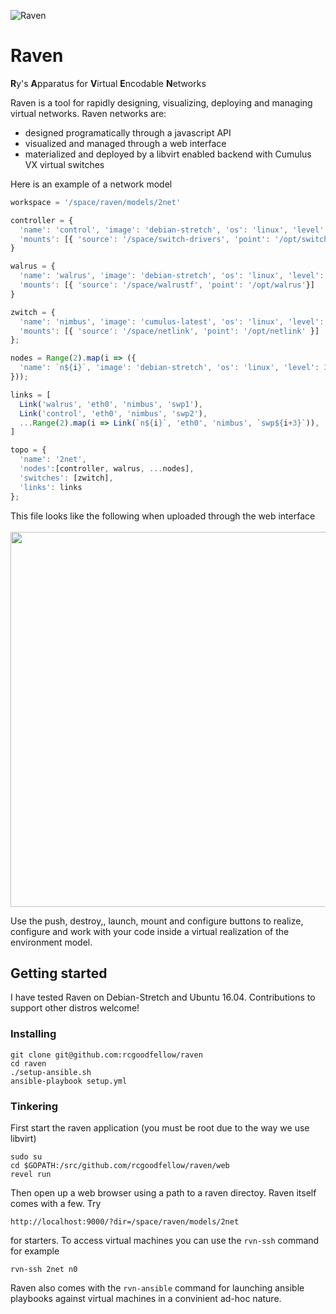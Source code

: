 ![Raven](doc/raven.png)
<br />
# Raven
**R**y's **A**pparatus for **V**irtual **E**ncodable **N**etworks

Raven is a tool for rapidly designing, visualizing, deploying and managing virtual networks. Raven networks are:
- designed programatically through a javascript API
- visualized and managed through a web interface
- materialized and deployed by a libvirt enabled backend with Cumulus VX virtual switches

Here is an example of a network model

```javascript
workspace = '/space/raven/models/2net'

controller = {
  'name': 'control', 'image': 'debian-stretch', 'os': 'linux', 'level': 1,
  'mounts': [{ 'source': '/space/switch-drivers', 'point': '/opt/switch-drivers'}]
}

walrus = {
  'name': 'walrus', 'image': 'debian-stretch', 'os': 'linux', 'level': 2,
  'mounts': [{ 'source': '/space/walrustf', 'point': '/opt/walrus'}]
}

zwitch = {
  'name': 'nimbus', 'image': 'cumulus-latest', 'os': 'linux', 'level': 2,
  'mounts': [{ 'source': '/space/netlink', 'point': '/opt/netlink' }]
};

nodes = Range(2).map(i => ({
  'name': `n${i}`, 'image': 'debian-stretch', 'os': 'linux', 'level': 3
}));

links = [
  Link('walrus', 'eth0', 'nimbus', 'swp1'),
  Link('control', 'eth0', 'nimbus', 'swp2'),
  ...Range(2).map(i => Link(`n${i}`, 'eth0', 'nimbus', `swp${i+3}`)),
]

topo = {
  'name': '2net',
  'nodes':[controller, walrus, ...nodes],
  'switches': [zwitch],
  'links': links
};
```
This file looks like the following when uploaded through the web interface
<br />
<br />
<img src='http://mirror.deterlab.net/rvn/doc/2net-web.png' width="600" />

Use the push, destroy,, launch, mount and configure buttons to realize, configure and work with your code inside a virtual realization of the environment model. 

<!--
See [this article](http://dev.goodwu.net/distributed-systems/testing/networking/infrastructure/2017/05/26/distributed-walrus.html)for a more complete tutorial.
-->

## Getting started
I have tested Raven on Debian-Stretch and Ubuntu 16.04. Contributions to support other distros welcome!

### Installing

```shell
git clone git@github.com:rcgoodfellow/raven
cd raven
./setup-ansible.sh
ansible-playbook setup.yml

```

### Tinkering
First start the raven application (you must be root due to the way we use libvirt)

```shell
sudo su
cd $GOPATH:/src/github.com/rcgoodfellow/raven/web
revel run
```

Then open up a web browser using a path to a raven directoy. Raven itself comes with a few. Try 
```
http://localhost:9000/?dir=/space/raven/models/2net
```
for starters. To access virtual machines you can use the `rvn-ssh` command for example

```shell
rvn-ssh 2net n0
```
Raven also comes with the `rvn-ansible` command for launching ansible playbooks against virtual machines in a convinient ad-hoc nature.

